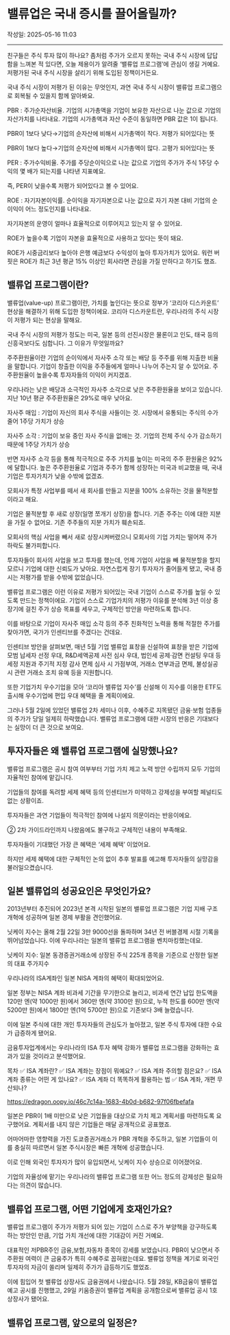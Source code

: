 # 밸류업은 국내 증시를 끌어올릴까?

작성일: 2025-05-16 11:03

---

친구들은 주식 투자 많이 하나요? 좀처럼 주가가 오르지 못하는 국내 주식 시장에 답답함을 느껴본 적 있다면, 오늘 제용이가 알려줄 ‘밸류업 프로그램’에 관심이 생길 거예요. 저평가된 국내 주식 시장을 살리기 위해 도입된 정책이거든요.

국내 주식 시장이 저평가 된 이유는 무엇인지, 과연 국내 주식 시장이 밸류업 프로그램으로 회복될 수 있을지 함께 알아봐요.

PBR :  주가순자산비율. 기업의 시가총액을 기업이 보유한 자산으로 나눈 값으로 기업의 자산가치를 나타내요. 기업의 시가총액과 자산 수준이 동일하면 PBR 값은 1이 됩니다.

PBR이 1보다 낮다→기업의 순자산에 비해서 시가총액이 작다. 저평가 되어있다는 뜻

PBR이 1보다 높다→기업의 순자산에 비해서 시가총액이 많다. 고평가 되어있다는 뜻

PER : 주가수익비율. 주가를 주당순이익으로 나눈 값으로 기업의 주가가 주식 1주당 수익의 몇 배가 되는지를 나타낸 지표예요.

즉, PER이 낮을수록 저평가 되어있다고 볼 수 있어요.

ROE : 자기자본이익률. 순이익을 자기자본으로 나눈 값으로 자기 자본 대비 기업의 순이익이 어느 정도인지를 나타내요.

자기자본의 운영이 얼마나 효율적으로 이루어지고 있는지 알 수 있어요.

ROE가 높을수록 기업이 자본을 효율적으로 사용하고 있다는 뜻이 돼요.

ROE가 시중금리보다 높아야 은행 예금보다 수익성이 높아 투자가치가 있어요. 워런 버핏은 ROE가 최근 3년 평균 15% 이상인 회사라면 관심을 가질 만하다고 하기도 했죠.

## 밸류업 프로그램이란?

밸류업(value-up) 프로그램이란, 가치를 높인다는 뜻으로 정부가 ‘코리아 디스카운트’ 현상을 해결하기 위해 도입한 정책이에요. 코리아 디스카운트란, 우리나라의 주식 시장이 저평가 되는 현상을 말해요.

국내 주식 시장의 저평가 정도는 미국, 일본 등의 선진시장은 물론이고 인도, 태국 등의 신흥국보다도 심합니다. 그 이유가 무엇일까요?

주주환원율이란 기업의 순이익에서 자사주 소각 또는 배당 등 주주를 위해 지출한 비율을 말합니다. 기업이 창출한 이익을 주주들에게 얼마나 나누어 주는지 알 수 있어요. 주주환원율이 높을수록 투자자들의 이익이 커지겠죠.

우리나라는 낮은 배당과 소극적인 자사주 소각으로 낮은 주주환원율을 보이고 있습니다. 지난 10년 평균 주주환원율은 29%로 매우 낮아요.

자사주 매입 : 기업이 자신의 회사 주식을 사들이는 것. 시장에서 유통되는 주식의 수가 줄어 1주당 가치가 상승

자사주 소각 : 기업이 보유 중인 자사 주식을 없애는 것. 기업의 전체 주식 수가 감소하기 때문에 1주당 가치가 상승

반면 자사주 소각 등을 통해 적극적으로 주주 가치를 높이는 미국의 주주 환원율은 92%에 달합니다. 높은 주주환원율로 기업과 주주가 함께 성장하는 미국과 비교했을 때, 국내 기업은 투자가치가 낮을 수밖에 없겠죠.

모회사가 특정 사업부를 떼서 새 회사를 만들고 지분을 100% 소유하는 것을 물적분할이라고 해요.

기업은 물적분할 후 새로 상장(일명 쪼개기 상장)을 합니다. 기존 주주는 이에 대한 지분을 가질 수 없어요. 기존 주주들의 지분 가치가 훼손되죠.

모회사의 핵심 사업을 빼서 새로 상장시켜버렸으니 모회사의 기업 가치는 떨어져 주가 하락도 불가피합니다.

투자자들이 회사의 사업을 보고 투자를 했는데, 언제 기업이 사업을 빼 물적분할을 할지 모르니 기업에 대한 신뢰도가 낮아요. 자연스럽게 장기 투자자가 줄어들게 됐고, 국내 증시는 저평가를 받을 수밖에 없었습니다.

밸류업 프로그램은 이런 이유로 저평가 되어있는 국내 기업이 스스로 주가를 높일 수 있도록 만드는 정책이에요. 기업이 스스로 기업가치의 저평가 이유를 분석해 3년 이상 중장기에 걸친 주가 상승 목표를 세우고, 구체적인 방안을 마련하도록 합니다.

이를 바탕으로 기업이 자사주 매입 소각 등의 주주 친화적인 노력을 통해 적절한 주가를 찾아가면, 국가가 인센티브를 주겠다는 건데요.

인센티브 방안을 살펴보면,  매년 5월 기업 밸류업 표창을 신설하여 표창을 받은 기업에 모범 납세자 선정 우대, R&D세액공제 사전 심사 우대, 법인세 공제·감면 컨설팅 우대 등 세정 지원과 주기적 지정 감사 면제 심사 시 가점부여, 거래소 연부과금 면제, 불성실공시 관련 거래소 조치 유예 등을 지원합니다.

또한 기업가치 우수기업을 모아 ‘코리아 밸류업 지수’를 신설해 이 지수를 이용한 ETF도 출시해 우수기업에 편입 우대 혜택을 줄 계획이에요.

그러나 5월 2일에 있었던 밸류업 2차 세미나 이후, 수혜주로 지목됐던 금융·보험 업종들의 주가가 당일 일제히 하락했습니다. 밸류업 프로그램에 대한 시장의 반응은 기대보다는 실망이 더 큰 것으로 보여요.

## 투자자들은 왜 밸류업 프로그램에 실망했나요?

밸류업 프로그램은 공시 참여 여부부터 기업 가치 제고 노력 방안 수립까지 모두 기업의 자율적인 참여에 맡깁니다.

기업들의 참여를 독려할 세제 혜택 등의 인센티브가 미약하고 강제성을 부여할 페널티도 없는 상황이죠.

투자자들은 과연 기업들이 적극적인 참여에 나설지 의문이라는 반응이에요.

② 2차 가이드라인까지 나왔음에도 불구하고 구체적인 내용이 부족해요.

투자자들이 기대했던 가장 큰 혜택은 ‘세제 혜택’ 이었어요.

하지만 세제 혜택에 대한 구체적인 논의 없이 추후 발표를 예고해 투자자들의 실망감을 불러일으켰습니다.

## 일본 밸류업의 성공요인은 무엇인가요?

2013년부터 추진되어 2023년 본격 시작된 일본의 밸류업 프로그램은 기업 지배 구조 개혁에 성공하며 일본 경제 부활을 견인했어요.

닛케이 지수는 올해 2월 22일 3만 9000선을 돌파하며 34년 전 버블경제 시절 기록을 뛰어넘었습니다. 이에 우리나라는 일본의 밸류업 프로그램을 벤치마킹했는데요.

닛케이 지수: 일본 동경증권거래소에 상장된 주식 225개 종목을 기준으로 산정한 일본의 대표 주가지수

우리나라의 ISA계좌인 일본 NISA 계좌의 혜택이 확대되었어요.

일본 정부는 NISA 계좌 비과세 기간을 무기한으로 늘리고, 비과세 연간 납입 한도액을 120만 엔(약 1000만 원)에서 360만 엔(약 3100만 원)으로, 누적 한도를 600만 엔(약 5200만 원)에서 1800만 엔(1억 5700만 원)으로 기존보다 3배 늘렸습니다.

이에 일본 주식에 대한 개인 투자자들의 관심도가 높아졌고, 일본 주식 투자에 대한 수요가 급증하게 됐어요.

금융투자업계에서는 우리나라의 ISA 투자 혜택 강화가 밸류업 프로그램을 강화하는 효과가 있을 것이라고 분석했어요.

목차 ✅ ISA 계좌란? ✅ ISA 계좌는 장점이 뭐예요? ✅ ISA 계좌 주의할 점은요? ✅ ISA 계좌 종류는 어떤 게 있나요? ✅ ISA 계좌 더 똑똑하게 활용하는 법 ✅ ISA 계좌, 개편 무산되나?

https://edragon.oopy.io/46c7c14a-1683-4b0d-b682-97f06fbefafa

일본은 PBR이 1배 미만으로 낮은 기업들을 대상으로 가치 제고 계획서를 마련하도록 요구했어요. 계획서를 내지 않은 기업들은 매달 공개적으로 공표했죠.

어마어마한 영향력을 가진 도쿄증권거래소가 PBR 개혁을 주도하고, 일본 기업들이 이를 충실히 따르면서 일본 주식시장은 빠른 개혁에 성공했습니다.

이로 인해 외국인 투자자가 많이 유입되면서, 닛케이 지수 상승으로 이어졌어요.

기업의 자율성에 맡기는 우리나라의 밸류업 프로그램 또한 어느 정도의 강제성은 필요하다는 의견이 많습니다.

## 밸류업 프로그램, 어떤 기업에게 호재인가요?

밸류업 프로그램이 주가가 저평가 되어 있는 기업이 스스로 주가 부양책을 강구하도록 하는 방안인 만큼, 기업 가치 개선에 대한 기대감이 커진 거예요.

대표적인 저PBR주인 금융,보험,자동차 종목이 강세를 보였습니다. PBR이 낮으면서 주주환원 여력이 큰 금융주가 특히 수혜주로 꼽혀왔는데요. 밸류업 정책을 계기로 외국인 투자자의 자금이 쏠리며 일제히 주가가 급등하기도 했었죠.

이에 힘입어 첫 밸류업 상장사도 금융권에서 나왔습니다. 5월 28일, KB금융이 밸류업 예고 공시를 진행했고, 29일 키움증권이 밸류업 계획을 공개함으로써 밸류업 공시 1호 상장사가 됐어요.

## 밸류업 프로그램, 앞으로의 일정은?